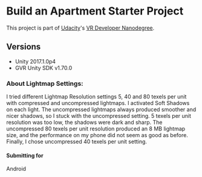 # Build an Apartment Starter Project

This project is part of [Udacity](https://www.udacity.com "Udacity - Be in demand")'s [VR Developer Nanodegree](https://www.udacity.com/course/vr-developer-nanodegree--nd017).

## Versions
- Unity 2017.1.0p4
- GVR Unity SDK v1.70.0

### About Lightmap Settings:

I tried different Lightmap Resolution settings 5, 40 and 80 texels per unit with compressed and uncompressed lightmaps. I activated Soft Shadows on each light.
The uncompressed lightmaps always produced smoother and nicer shadows,  so I stuck with the uncompressed setting. 5 texels per unit resolution was too low, the shadows were dark and sharp. The uncompressed 80 texels per unit resolution produced an 8 MB lightmap size, and the performance on my phone did not seem as good as before. Finally, I chose uncompressed 40 texels per unit setting.

#### Submitting for 
Android 
